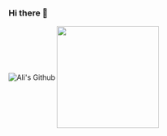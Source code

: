 ### Hi there 👋

<img align="center" src="https://github-readme-stats.vercel.app/api?username=0xAnalyst&show_icons=true&include_all_commits=true&theme=vue-dark&hide_border=true" alt="Ali's Github" />  <img align="center" src="https://github-readme-stats.vercel.app/api/top-langs/?username=0xAnalyst&theme=vue-dark&hide_border=true" width="200"  /> 
